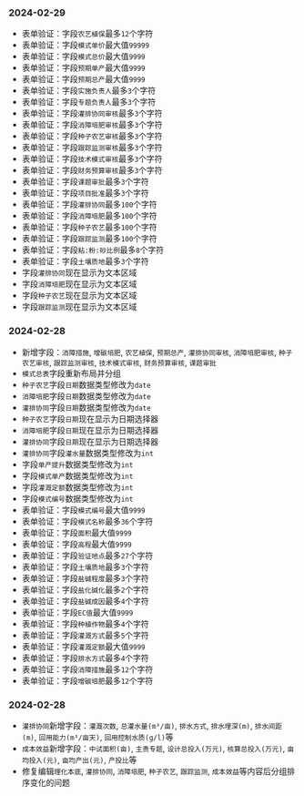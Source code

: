 ### 2024-02-29
* 表单验证：字段`农艺植保`最多`12`个字符
* 表单验证：字段`模式单价`最大值`99999`
* 表单验证：字段`模式总价`最大值`9999`
* 表单验证：字段`预期单产`最大值`9999`
* 表单验证：字段`预期总产`最大值`9999`
* 表单验证：字段`实施负责人`最多`3`个字符
* 表单验证：字段`专题负责人`最多`3`个字符
* 表单验证：字段`灌排协同审核`最多`3`个字符
* 表单验证：字段`消障培肥审核`最多`3`个字符
* 表单验证：字段`种子农艺审核`最多`3`个字符
* 表单验证：字段`跟踪监测审核`最多`3`个字符
* 表单验证：字段`技术模式审核`最多`3`个字符
* 表单验证：字段`财务预算审核`最多`3`个字符
* 表单验证：字段`课题审批`最多`3`个字符
* 表单验证：字段`项目批准`最多`3`个字符
* 表单验证：字段`灌排协同`最多`100`个字符
* 表单验证：字段`消障培肥`最多`100`个字符
* 表单验证：字段`种子农艺`最多`100`个字符
* 表单验证：字段`跟踪监测`最多`100`个字符
* 表单验证：字段`粘:粉:砂比例`最多`8`个字符
* 表单验证：字段`土壤质地`最多`3`个字符
* 字段`灌排协同`现在显示为文本区域
* 字段`消障培肥`现在显示为文本区域
* 字段`种子农艺`现在显示为文本区域
* 字段`跟踪监测`现在显示为文本区域

### 2024-02-28
* 新增字段：`消障措施`, `增碳培肥`, `农艺植保`, `预期总产`, `灌排协同审核`, `消障培肥审核`, `种子农艺审核`, `跟踪监测审核`, `技术模式审核`, `财务预算审核`, `课题审批`
* `模式总表`字段重新布局并分组
* `种子农艺`字段`日期`数据类型修改为`date`
* `消障培肥`字段`日期`数据类型修改为`date`
* `灌排协同`字段`日期`数据类型修改为`date`
* `种子农艺`字段`日期`现在显示为日期选择器
* `消障培肥`字段`日期`现在显示为日期选择器
* `灌排协同`字段`日期`现在显示为日期选择器
* `灌排协同`字段`灌水量`数据类型修改为`int`
* 字段`单产提升`数据类型修改为`int`
* 字段`模式单产`数据类型修改为`int`
* 字段`灌溉定额`数据类型修改为`int`
* 字段`模式编号`数据类型修改为`int`
* 表单验证：字段`模式编号`最大值`9999`
* 表单验证：字段`模式名称`最多`36`个字符
* 表单验证：字段`面积`最大值`9999`
* 表单验证：字段`高程`最大值`9999`
* 表单验证：字段`验证地点`最多`27`个字符
* 表单验证：字段`土壤质地`最多`3`个字符
* 表单验证：字段`盐碱程度`最多`3`个字符
* 表单验证：字段`盐化碱化`最多`2`个字符
* 表单验证：字段`盐碱成因`最多`4`个字符
* 表单验证：字段`EC值`最大值`9999`
* 表单验证：字段`种植作物`最多`4`个字符
* 表单验证：字段`灌溉方式`最多`5`个字符
* 表单验证：字段`灌溉定额`最大值`9999`
* 表单验证：字段`排水方式`最多`4`个字符
* 表单验证：字段`消障措施`最多`12`个字符
* 表单验证：字段`增碳培肥`最多`12`个字符

### 2024-02-28
* `灌排协同`新增字段：`灌溉次数`, `总灌水量(m³/亩)`, `排水方式`, `排水埋深(m)`, `排水间距(m)`, `回用能力(m³/亩天)`, `回用控制水质(g/l)`等
* `成本效益`新增字段：`中试面积(亩)`, `主责专题`, `设计总投入(万元)`, `核算总投入(万元)`, `亩均投入(元)`, `亩均产出(元)`, `产投比`等
* 修复编辑`理化本底`, `灌排协同`, `消障培肥`, `种子农艺`, `跟踪监测`, `成本效益`等内容后分组排序变化的问题
